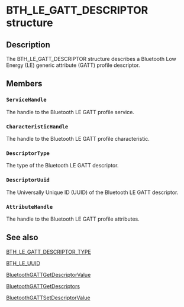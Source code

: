 # BTH_LE_GATT_DESCRIPTOR structure

## Description

The BTH_LE_GATT_DESCRIPTOR structure describes a Bluetooth Low Energy (LE) generic attribute (GATT) profile descriptor.

## Members

### `ServiceHandle`

The handle to the Bluetooth LE GATT profile service.

### `CharacteristicHandle`

The handle to the Bluetooth LE GATT profile characteristic.

### `DescriptorType`

The type of the Bluetooth LE GATT descriptor.

### `DescriptorUuid`

The Universally Unique ID (UUID) of the Bluetooth LE GATT descriptor.

### `AttributeHandle`

The handle to the Bluetooth LE GATT profile attributes.

## See also

[BTH_LE_GATT_DESCRIPTOR_TYPE](https://learn.microsoft.com/windows/desktop/api/bthledef/ne-bthledef-bth_le_gatt_descriptor_type)

[BTH_LE_UUID](https://learn.microsoft.com/windows/desktop/api/bthledef/ns-bthledef-bth_le_uuid)

[BluetoothGATTGetDescriptorValue](https://learn.microsoft.com/windows/desktop/api/bluetoothleapis/nf-bluetoothleapis-bluetoothgattgetdescriptorvalue)

[BluetoothGATTGetDescriptors](https://learn.microsoft.com/windows/desktop/api/bluetoothleapis/nf-bluetoothleapis-bluetoothgattgetdescriptors)

[BluetoothGATTSetDescriptorValue](https://learn.microsoft.com/windows/desktop/api/bluetoothleapis/nf-bluetoothleapis-bluetoothgattsetdescriptorvalue)